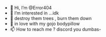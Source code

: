 - 👋 Hi, I’m @Error404
- 👀 I’m interested in ...idk
- 🌱 destroy them trees , burn them down
- 💞️ in love with my gojo bodypillow 
- 📫 How to reach me ?
discord you dumbas-

<!--- 
fish is a ✨ special ✨ repository because its `README.md` (this file) appears on your GitHub profile.
You can click the Preview link to take a look at your changes.
--->
